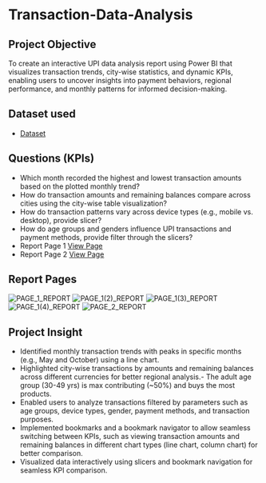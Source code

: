 # Transaction-Data-Analysis
## Project Objective
To create an interactive UPI data analysis report using Power BI that visualizes transaction trends, city-wise statistics, and dynamic KPIs, enabling users to uncover insights into payment behaviors, regional performance, and monthly patterns for informed decision-making.
## Dataset used
- <a href="https://github.com/CASKEDOW77/UPI-Data-Analysis/blob/main/UPI%2BTransactions.xlsx">Dataset</a>
## Questions (KPIs)
- Which month recorded the highest and lowest transaction amounts based on the plotted monthly trend?
- How do transaction amounts and remaining balances compare across cities using the city-wise table visualization?
- How do transaction patterns vary across device types (e.g., mobile vs. desktop), provide slicer?
- How do age groups and genders influence UPI transactions and payment methods, provide filter through the slicers?
- Report Page 1 <a href="https://github.com/CASKEDOW77/UPI-Data-Analysis/blob/main/PAGE_1_REPORT.png">View Page</a>
- Report Page 2 <a href="https://github.com/CASKEDOW77/UPI-Data-Analysis/blob/main/PAGE_2_REPORT.png">View Page</a>
## Report Pages

![PAGE_1_REPORT]( https://github.com/CASKEDOW77/UPI-Data-Analysis/blob/main/PAGE_1_REPORT.png)
![PAGE_1(2)_REPORT]( https://github.com/CASKEDOW77/UPI-Data-Analysis/blob/main/PAGE_1(2)_REPORT.png)
![PAGE_1(3)_REPORT]( https://github.com/CASKEDOW77/UPI-Data-Analysis/blob/main/PAGE_1(3)_REPORT.png)
![PAGE_1(4)_REPORT]( https://github.com/CASKEDOW77/UPI-Data-Analysis/blob/main/PAGE_1(4)_REPORT.png)
![PAGE_2_REPORT]( https://github.com/CASKEDOW77/UPI-Data-Analysis/blob/main/PAGE_2_REPORT.png)

## Project Insight
- Identified monthly transaction trends with peaks in specific months (e.g., May and October) using a line chart.
- Highlighted city-wise transactions by amounts and remaining balances across different currencies for better regional analysis.- The adult age group (30-49 yrs) is 
  max contributing (~50%) and buys the most products.
- Enabled users to analyze transactions filtered by parameters such as age groups, device types, gender, payment methods, and transaction purposes.
- Implemented bookmarks and a bookmark navigator to allow seamless switching between KPIs, such as viewing transaction amounts and remaining balances in different chart types (line chart, column chart) for better comparison.
- Visualized data interactively using slicers and bookmark navigation for seamless KPI comparison.
